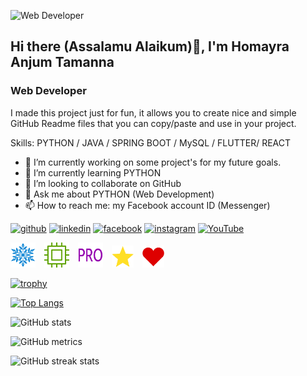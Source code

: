 ![Web Developer](https://scontent.fdac7-1.fna.fbcdn.net/v/t39.30808-6/451710574_999560941793043_4253590979246387091_n.jpg?_nc_cat=102&ccb=1-7&_nc_sid=cc71e4&_nc_ohc=k64OZGtx-8wQ7kNvgEWrd26&_nc_ht=scontent.fdac7-1.fna&oh=00_AYCVtkbCYnuXPhpD-kCBfL6_JdsiO73UdBXfCd-11gteoQ&oe=669B4AEC)
## Hi there (Assalamu Alaikum)👋, I'm Homayra Anjum Tamanna
### Web Developer

I made this project just for fun, it allows you to create nice and simple GitHub Readme files that you can copy/paste and use in your project.

Skills: PYTHON / JAVA /  SPRING BOOT / MySQL / FLUTTER/ REACT 

- 🔭 I’m currently working on some project's for my future goals. 
- 🌱 I’m currently learning PYTHON 
- 👯 I’m looking to collaborate on GitHub  
- 💬 Ask me about PYTHON (Web Development) 
- 📫 How to reach me: my Facebook account ID (Messenger) 


[<img src='https://cdn.jsdelivr.net/npm/simple-icons@3.0.1/icons/github.svg' alt='github' height='40'>](https://github.com/anjum357)  [<img src='https://cdn.jsdelivr.net/npm/simple-icons@3.0.1/icons/linkedin.svg' alt='linkedin' height='40'>](https://www.linkedin.com/in/https://www.linkedin.com/in/anjum-tamanna-032335216//)  [<img src='https://cdn.jsdelivr.net/npm/simple-icons@3.0.1/icons/facebook.svg' alt='facebook' height='40'>](https://www.facebook.com/homayraaft)  [<img src='https://cdn.jsdelivr.net/npm/simple-icons@3.0.1/icons/instagram.svg' alt='instagram' height='40'>](https://www.instagram.com/homayraaft/)  [<img src='https://cdn.jsdelivr.net/npm/simple-icons@3.0.1/icons/youtube.svg' alt='YouTube' height='40'>](https://www.youtube.com/channel/@anjumafia6327)  

<a href='https://archiveprogram.github.com/'><img src='https://raw.githubusercontent.com/acervenky/animated-github-badges/master/assets/acbadge.gif' width='40' height='40'></a> <a href='https://docs.github.com/en/developers'><img src='https://raw.githubusercontent.com/acervenky/animated-github-badges/master/assets/devbadge.gif' width='40' height='40'></a> <a href='https://github.com/pricing'><img src='https://raw.githubusercontent.com/acervenky/animated-github-badges/master/assets/pro.gif' width='40' height='40'></a> <a href='https://stars.github.com/'><img src='https://raw.githubusercontent.com/acervenky/animated-github-badges/master/assets/starbadge.gif' width='35' height='35'></a> <a href='https://docs.github.com/en/github/supporting-the-open-source-community-with-github-sponsors'><img src='https://raw.githubusercontent.com/acervenky/animated-github-badges/master/assets/sponsorbadge.gif' width='35' height='35'></a> 

[![trophy](https://github-profile-trophy.vercel.app/?username=anjum357)](https://github.com/ryo-ma/github-profile-trophy)

[![Top Langs](https://github-readme-stats.vercel.app/api/top-langs/?username=anjum357)](https://github.com/anuraghazra/github-readme-stats)

![GitHub stats](https://github-readme-stats.vercel.app/api?username=anjum357&show_icons=true&count_private=true)  

![GitHub metrics](https://metrics.lecoq.io/anjum357)  

![GitHub streak stats](https://streak-stats.demolab.com/?user=anjum357)  



